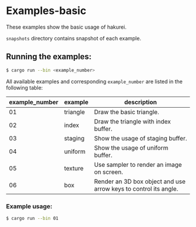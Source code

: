 
# Examples-basic

These examples show the basic usage of hakurei.

`snapshots` directory contains snapshot of each example.

## Running the examples:

```sh
$ cargo run --bin <example_number>
```

All available examples and corresponding `example_number` are listed in the following table:

| example_number | example  | description                                                  |
| -------------- | -------- | ------------------------------------------------------------ |
| 01             | triangle | Draw the basic triangle.                                     |
| 02             | index    | Draw the triangle with index buffer.                         |
| 03             | staging  | Show the usage of staging buffer.                            |
| 04             | uniform  | Show the usage of uniform buffer.                            |
| 05             | texture  | Use sampler to render an image on screen.                    |
| 06             | box      | Render an 3D box object and use arrow keys to control its angle. |

### Example usage:

```sh
$ cargo run --bin 01
```

